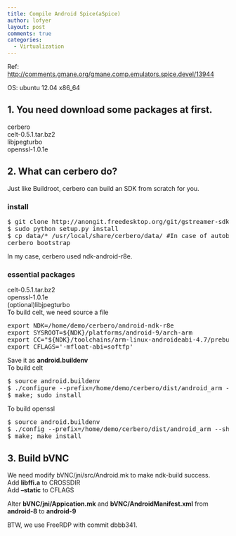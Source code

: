 ```yaml
---
title: Compile Android Spice(aSpice)
author: lofyer
layout: post
comments: true
categories:
  - Virtualization
---
```

Ref:  
<a href="http://comments.gmane.org/gmane.comp.emulators.spice.devel/13944" title="http://comments.gmane.org/gmane.comp.emulators.spice.devel/13944" target="_blank">http://comments.gmane.org/gmane.comp.emulators.spice.devel/13944</a>

OS: ubuntu 12.04 x86_64

## 1. You need download some packages at first.

cerbero  
celt-0.5.1.tar.bz2  
libjpegturbo  
openssl-1.0.1e

## 2. What can cerbero do?

Just like Buildroot, cerbero can build an SDK from scratch for you.

### install

<pre>$ git clone http://anongit.freedesktop.org/git/gstreamer-sdk/cerbero.git
$ sudo python setup.py install
$ cp data/* /usr/local/share/cerbero/data/ #In case of autobuild error
cerbero bootstrap
</pre>

In my case, cerbero used ndk-android-r8e.

### essential packages

celt-0.5.1.tar.bz2  
openssl-1.0.1e  
(optional)libjpegturbo  
To build celt, we need source a file

<pre>export NDK=/home/demo/cerbero/android-ndk-r8e
export SYSROOT=${NDK}/platforms/android-9/arch-arm
export CC="${NDK}/toolchains/arm-linux-androideabi-4.7/prebuilt/linux-x86/bin/arm-linux-androideabi-gcc --sysroot=${SYSROOT}"
export CFLAGS='-mfloat-abi=softfp'
</pre>

Save it as **android.buildenv**  
To build celt

<pre>$ source android.buildenv
$ ./configure --prefix=/home/demo/cerbero/dist/android_arm --enable-shared --enable-static --prefix=arm-linuxandroid-eabi
$ make; sudo install
</pre>

To build openssl

<pre>$ source android.buildenv
$ ./config --prefix=/home/demo/cerbero/dist/android_arm --shared os/compiler:arm-linux
$ make; make install
</pre>

## 3. Build bVNC

We need modify bVNC/jni/src/Android.mk to make ndk-build success.  
Add **libffi.a** to CROSSDIR  
Add **&#8211;static** to CFLAGS

Alter **bVNC/jni/Appication.mk** and **bVNC/AndroidManifest.xml** from **android-8** to **android-9**

BTW, we use FreeRDP with commit dbbb341.